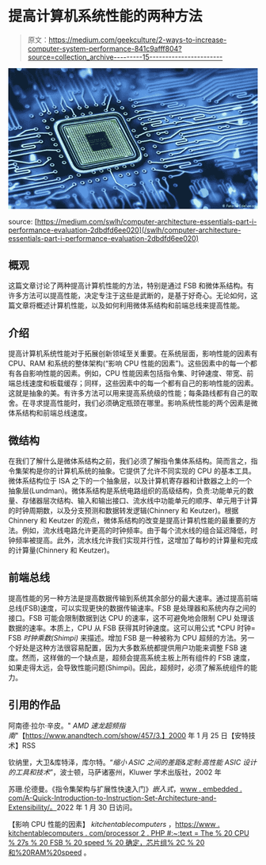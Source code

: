 # 提高计算机系统性能的两种方法

> 原文：<https://medium.com/geekculture/2-ways-to-increase-computer-system-performance-841c9afff804?source=collection_archive---------15----------------------->

![](img/2eade487823637b499cd650094cf5ff7.png)

source: [https://medium.com/swlh/computer-architecture-essentials-part-i-performance-evaluation-2dbdfd6ee020](/swlh/computer-architecture-essentials-part-i-performance-evaluation-2dbdfd6ee020)

## 概观

这篇文章讨论了两种提高计算机性能的方法，特别是通过 FSB 和微体系结构。有许多方法可以提高性能，决定专注于这些是武断的，是基于好奇心。无论如何，这篇文章将概述计算机性能，以及如何利用微体系结构和前端总线来提高性能。

## 介绍

提高计算机系统性能对于拓展创新领域至关重要。在系统层面，影响性能的因素有 CPU、RAM 和系统的整体架构(“影响 CPU 性能的因素”)。这些因素中的每一个都有各自影响性能的因素。例如，CPU 性能因素包括指令集、时钟速度、带宽、前端总线速度和板载缓存；同样，这些因素中的每一个都有自己的影响性能的因素。这就是抽象的美。有许多方法可以用来提高系统级的性能；每条路线都有自己的取舍。在寻求提高性能时，我们必须确定瓶颈在哪里。影响系统性能的两个因素是微体系结构和前端总线速度。

## 微结构

在我们了解什么是微体系结构之前，我们必须了解指令集体系结构。简而言之，指令集架构是你的计算机系统的抽象。它提供了允许不同实现的 CPU 的基本工具。微体系结构位于 ISA 之下的一个抽象层，以及计算机寄存器和计数器之上的一个抽象层(Lundman)。微体系结构是系统电路组织的高级结构，负责:功能单元的数量、存储器层次结构、输入和输出接口、流水线中功能单元的顺序、单元用于计算的时钟周期数，以及分支预测和数据转发逻辑(Chinnery 和 Keutzer)。根据 Chinnery 和 Keutzer 的观点，微体系结构的改变是提高计算机性能的最重要的方法。例如，流水线电路允许更高的时钟频率。由于每个流水线的组合延迟降低，时钟频率被提高。此外，流水线允许我们实现并行性，这增加了每秒的计算量和完成的计算量(Chinnery 和 Keutzer)。

## 前端总线

提高性能的另一种方法是提高数据传输到系统其余部分的最大速率。通过提高前端总线(FSB)速度，可以实现更快的数据传输速率。FSB 是处理器和系统内存之间的接口。FSB 可能会限制数据到达 CPU 的速率，这不可避免地会限制 CPU 处理该数据的速率。本质上，CPU 从 FSB 获得其时钟速度。这可以用公式 *CPU 时钟= FSB *时钟乘数(Shimpi)* 来描述。增加 FSB 是一种被称为 CPU 超频的方法。另一个好处是这种方法很容易配置，因为大多数系统都提供用户功能来调整 FSB 速度。然而，这样做的一个缺点是，超频会提高系统主板上所有组件的 FSB 速度，如果走得太远，会导致性能问题(Shimpi)。因此，超频时，必须了解系统组件的能力。

## 引用的作品

阿南德·拉尔·辛皮。" *AMD 速龙超频指南*"【https://www.anandtech.com/show/457/3.】2000 年 1 月 25 日【安特技术】RSS

钦纳里，大卫&库特泽，库尔特。“*缩小 ASIC 之间的差距&定制:高性能 ASIC 设计的工具和技术*”，波士顿，马萨诸塞州，Kluwer 学术出版社，2002 年

苏珊.伦德曼。《指令集架构与扩展性快速入门》*嵌入式*，[www . embedded . com/A-Quick-Introduction-to-Instruction-Set-Architecture-and-Extensibility/。](http://www.embedded.com/a-quick-introduction-to-instruction-set-architecture-and-extensibility/.)2022 年 1 月 30 日访问。

【影响 CPU 性能的因素】 *kitchentablecomputers* ，[https://www . kitchentablecomputers . com/processor 2 . PHP #:~:text = The % 20 CPU % 27s % 20 FSB % 20 speed % 20 确定，芯片组% 2C % 20 和%20RAM%20speed](https://www.kitchentablecomputers.com/processor2.php#:~:text=The%20CPU%27s%20FSB%20speed%20determines,chipset%2C%20and%20the%20RAM%20speed) 。